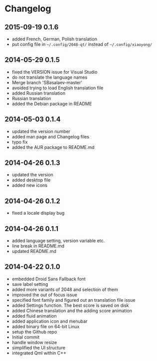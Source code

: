 # Changelog

## 2015-09-19 0.1.6
* added French, German, Polish translation
* put config file in `~/.config/2048-qt/` instead of `~/.config/xiaoyong/`

## 2014-05-29 0.1.5
* fixed the VERSION issue for Visual Studio
* do not translate the language names
* Merge branch 'SBasalaev-master'
* avoided trying to load English translation file
* added Russian translation
* Russian translation
* added the Debian package in README

## 2014-05-03 0.1.4
* updated the version number
* added man page and Changelog files
* typo fix
* added the AUR package to README.md

## 2014-04-26 0.1.3
* updated the version
* added desktop file
* added new icons

## 2014-04-26 0.1.2
* fixed a locale display bug

## 2014-04-26 0.1.1
* added language setting, version variable etc.
* line break in README.md
* updated README.md

## 2014-04-22 0.1.0
* embedded Droid Sans Fallback font
* save label setting
* added more variants of 2048 and selection of them
* improved the out of focus issue
* specified font family and figured out an translation file issue
* added Settings function. The best score is saved on disk
* added Chinese translation and the adding score animation
* added fluid animation
* added application icon and menubar
* added binary file on 64-bit Linux
* setup the Github repo
* Initial commit
* handle window resize
* simplified the UI structure
* integrated Qml within C++
